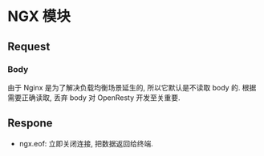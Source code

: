# NGX 模块

## Request
### Body
由于 Nginx 是为了解决负载均衡场景延生的, 所以它默认是不读取 body 的. 根据需要正确读取, 丢弃 body 对 OpenResty 开发至关重要.

## Respone
* ngx.eof: 立即关闭连接, 把数据返回给终端.